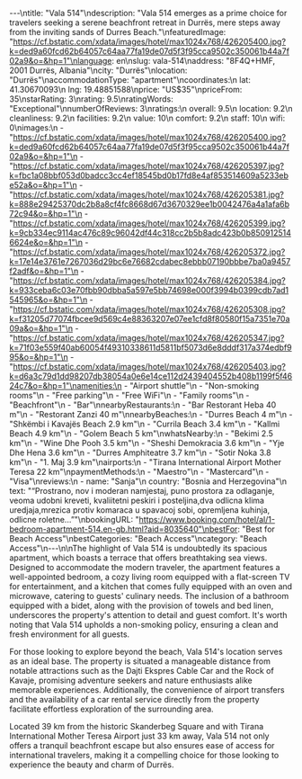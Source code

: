---\ntitle: "Vala 514"\ndescription: "Vala 514 emerges as a prime choice for travelers seeking a serene beachfront retreat in Durrës, mere steps away from the inviting sands of Durres Beach."\nfeaturedImage: "https://cf.bstatic.com/xdata/images/hotel/max1024x768/426205400.jpg?k=ded9a60fcd62b64057c64aa77fa19de07d5f3f95cca9502c350061b44a7f02a9&o=&hp=1"\nlanguage: en\nslug: vala-514\naddress: "8F4Q+HMF, 2001 Durrës, Albania"\ncity: "Durrës"\nlocation: "Durrës"\naccommodationType: "apartment"\ncoordinates:\n  lat: 41.30670093\n  lng: 19.48851588\nprice: "US$35"\npriceFrom: 35\nstarRating: 3\nrating: 9.5\nratingWords: "Exceptional"\nnumberOfReviews: 3\nratings:\n  overall: 9.5\n  location: 9.2\n  cleanliness: 9.2\n  facilities: 9.2\n  value: 10\n  comfort: 9.2\n  staff: 10\n  wifi: 0\nimages:\n  - "https://cf.bstatic.com/xdata/images/hotel/max1024x768/426205400.jpg?k=ded9a60fcd62b64057c64aa77fa19de07d5f3f95cca9502c350061b44a7f02a9&o=&hp=1"\n  - "https://cf.bstatic.com/xdata/images/hotel/max1024x768/426205397.jpg?k=fbc1a08bbf053d0badcc3cc4ef18545bd0b17fd8e4af853514609a5233ebe52a&o=&hp=1"\n  - "https://cf.bstatic.com/xdata/images/hotel/max1024x768/426205381.jpg?k=888e29425370dc2b8a8cf4fc8668d67d3670329ee1b0042476a4a1afa6b72c94&o=&hp=1"\n  - "https://cf.bstatic.com/xdata/images/hotel/max1024x768/426205399.jpg?k=9cb334ec9114ac476c89c96042df44c318cc2b5b8adc423b0b8509125146624e&o=&hp=1"\n  - "https://cf.bstatic.com/xdata/images/hotel/max1024x768/426205372.jpg?k=17e14e3761e7267036d29bc6e76682cdabec8ebbb07190bbbe7ba0a9457f2adf&o=&hp=1"\n  - "https://cf.bstatic.com/xdata/images/hotel/max1024x768/426205384.jpg?k=933ceba6c03e70fbb90dbba5a597e5bb74698e000f3994b0399cdb7ad1545965&o=&hp=1"\n  - "https://cf.bstatic.com/xdata/images/hotel/max1024x768/426205308.jpg?k=f31205d77074fbcee9d569c4e88363207e07ee1cfd8f80580f15a7351e70a09a&o=&hp=1"\n  - "https://cf.bstatic.com/xdata/images/hotel/max1024x768/426205347.jpg?k=71f03e559f40ab60054f49310338611d5811bf5073d6e8dddf317a374edbf995&o=&hp=1"\n  - "https://cf.bstatic.com/xdata/images/hotel/max1024x768/426205403.jpg?k=d6a3c79d1dd98207db38054a0e6e14ce112d2439404552b408b1199f5f4624c7&o=&hp=1"\namenities:\n  - "Airport shuttle"\n  - "Non-smoking rooms"\n  - "Free parking"\n  - "Free WiFi"\n  - "Family rooms"\n  - "Beachfront"\n  - "Bar"\nnearbyRestaurants:\n  - "Bar Restorant Heba 40 m"\n  - "Restorant Zanzi 40 m"\nnearbyBeaches:\n  - "Durres Beach 4 m"\n  - "Shkëmbi i Kavajës Beach 2.9 km"\n  - "Currila Beach 3.4 km"\n  - "Kallmi Beach 4.9 km"\n  - "Golem Beach 5 km"\nwhatsNearby:\n  - "Bekimi 2.5 km"\n  - "Wine Dhe Pooh 3.5 km"\n  - "Sheshi Demokracia 3.6 km"\n  - "Yje Dhe Hena 3.6 km"\n  - "Durres Amphiteatre 3.7 km"\n  - "Sotir Noka 3.8 km"\n  - "1. Maj 3.9 km"\nairports:\n  - "Tirana International Airport Mother Teresa 22 km"\npaymentMethods:\n  - "Maestro"\n  - "Mastercard"\n  - "Visa"\nreviews:\n  - name: "Sanja"\n    country: "Bosnia and Herzegovina"\n    text: "“Prostrano, nov i moderan namjestaj, puno prostora za odlaganje, veoma udobni kreveti, kvaliitetni peskiri i posteljina,dva odlicna klima uredjaja,mrezica protiv komaraca u spavacoj sobi, opremljena kuhinja, odlicne roletne...”"\nbookingURL: "https://www.booking.com/hotel/al/1-bedroom-apartment-514.en-gb.html?aid=8035640"\nbestFor: "Best for Beach Access"\nbestCategories: "Beach Access"\ncategory: "Beach Access"\n---\n\nThe highlight of Vala 514 is undoubtedly its spacious apartment, which boasts a terrace that offers breathtaking sea views. Designed to accommodate the modern traveler, the apartment features a well-appointed bedroom, a cozy living room equipped with a flat-screen TV for entertainment, and a kitchen that comes fully equipped with an oven and microwave, catering to guests' culinary needs. The inclusion of a bathroom equipped with a bidet, along with the provision of towels and bed linen, underscores the property's attention to detail and guest comfort. It's worth noting that Vala 514 upholds a non-smoking policy, ensuring a clean and fresh environment for all guests.

For those looking to explore beyond the beach, Vala 514's location serves as an ideal base. The property is situated a manageable distance from notable attractions such as the Dajti Ekspres Cable Car and the Rock of Kavaje, promising adventure seekers and nature enthusiasts alike memorable experiences. Additionally, the convenience of airport transfers and the availability of a car rental service directly from the property facilitate effortless exploration of the surrounding area.

Located 39 km from the historic Skanderbeg Square and with Tirana International Mother Teresa Airport just 33 km away, Vala 514 not only offers a tranquil beachfront escape but also ensures ease of access for international travelers, making it a compelling choice for those looking to experience the beauty and charm of Durrës.